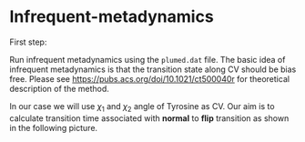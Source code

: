 # Infrequent-metadynamics

First step:

Run infrequent metadynamics using the `plumed.dat` file. The basic idea of infrequent metadynamics is that the transition state along CV should be bias free. Please see https://pubs.acs.org/doi/10.1021/ct500040r for theoretical description of the method.

In our case we will use $`\chi_1`$ and $`\chi_2`$ angle of Tyrosine as CV. Our aim is to calculate transition time associated with **normal** to **flip** transition as shown in the following picture.


